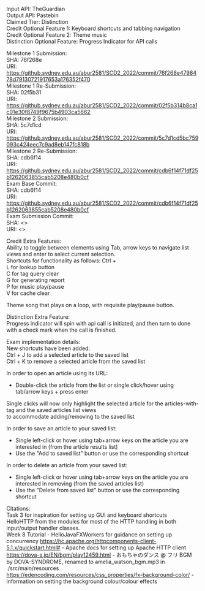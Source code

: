 Input API: TheGuardian <br>
Output API: Pastebin <br> 
Claimed Tier: Distinction <br>
Credit Optional Feature 1: Keyboard shortcuts and tabbing navigation <br>
Credit Optional Feature 2: Theme music <br>
Distinction Optional Feature: Progress Indicator for API calls

Milestone 1 Submission: <br>
    SHA: 76f268e <br>
    URI: https://github.sydney.edu.au/abur2581/SCD2_2022/commit/76f268e4798478d79130721917653a176352f470 <br>
Milestone 1 Re-Submission: <br>
    SHA: 02f5b31 <br>
    URI: https://github.sydney.edu.au/abur2581/SCD2_2022/commit/02f5b314b8ca1c01e30f8749f9675b4903ca5862 <br>
Milestone 2 Submission: <br>
    SHA: 5c7d1cd <br>
    URI: https://github.sydney.edu.au/abur2581/SCD2_2022/commit/5c7d1cd5bc759093c424eec7c9ad8eb147fc818b <br>
Milestone 2 Re-Submission: <br>
    SHA: cdb6f14 <br>
    URI: https://github.sydney.edu.au/abur2581/SCD2_2022/commit/cdb6f14f71df25b1262063855cab5208e480b0cf <br>
Exam Base Commit: <br>
    SHA: cdb6f14 <br>
    URI: https://github.sydney.edu.au/abur2581/SCD2_2022/commit/cdb6f14f71df25b1262063855cab5208e480b0cf <br>
Exam Submission Commit: <br>
    SHA: <> <br>
    URI: <> <br>

Credit Extra Features:<br>
Ability to toggle between elements using Tab, arrow keys to navigate list views and enter to select current selection. <br>
Shortcuts for functionality as follows: Ctrl + <br>
L for lookup button <br>
C for tag query clear <br>
G for generating report <br>
P for music play/pause <br>
V for cache clear <br>

Theme song that plays on a loop, with requisite play/pause button. <br>

Distinction Extra Feature: <br>
Progress indicator will spin with api call is initiated, and then turn to done with a check mark when the call is finished. <br>

Exam implementation details: <br>
New shortcuts have been added: <br>
Ctrl + J to add a selected article to the saved list <br>
Ctrl + K to remove a selected article from the saved list <br>

In order to open an article using its URL: <br> 
- Double-click the article from the list or single click/hover using tab/arrow keys + press enter <br>

Single clicks will now only highlight the selected article for the articles-with-tag and the saved articles list views <br>
to accommodate adding/removing to the saved list <br>

In order to save an article to your saved list: <br>
- Single left-click or hover using tab+arrow keys on the article you are interested in (from the article results list) <br>
- Use the "Add to saved list" button or use the corresponding shortcut <br>

In order to delete an article from your saved list: <br>
 - Single left-click or hover using tab+arrow keys on the article you are interested in removing (from the saved articles list) <br>
 - Use the "Delete from saved list" button or use the corresponding shortcut <br>

Citations: <br>
Task 3 for inspiration for setting up GUI and keyboard shortcuts <br>
HelloHTTP from the modules for most of the HTTP handling in both input/output handler classes. <br> 
Week 8 Tutorial - HelloJavaFXWorkers for guidance on setting up concurrency
https://hc.apache.org/httpcomponents-client-5.1.x/quickstart.html# - Apache docs for setting up Apache HTTP client <br> 
https://dova-s.jp/EN/bgm/play12459.html - おもちゃのダンス @ フリ BGM by DOVA-SYNDROME, renamed to amelia_watson_bgm.mp3 in ./src/main/resources <br>
https://edencoding.com/resources/css_properties/fx-background-color/ - information on setting the background colour/colour effects <br>